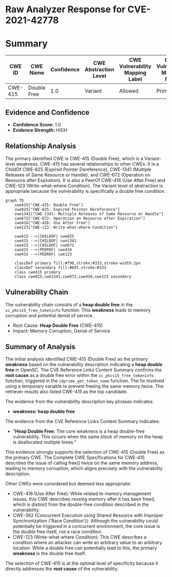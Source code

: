 # Raw Analyzer Response for CVE-2021-42778

# Summary
| CWE ID | CWE Name | Confidence | CWE Abstraction Level | CWE Vulnerability Mapping Label | CWE-Vulnerability Mapping Notes |
|---|---|---|---|---|---|
| CWE-415 | Double Free | 1.0 | Variant | Allowed | Primary CWE |

## Evidence and Confidence

*   **Confidence Score:** 1.0
*   **Evidence Strength:** HIGH

## Relationship Analysis
The primary identified CWE is CWE-415 (Double Free), which is a Variant-level weakness. CWE-415 has several relationships to other CWEs. It is a ChildOf CWE-825 (Expired Pointer Dereference), CWE-1341 (Multiple Releases of Same Resource or Handle), and CWE-672 (Operation on Resource after Expiration). It is also a PeerOf CWE-416 (Use After Free) and CWE-123 (Write-what-where Condition). The Variant level of abstraction is appropriate because the vulnerability is specifically a double free condition.

```mermaid
graph TD
    cwe415["CWE-415: Double Free"]
    cwe825["CWE-825: Expired Pointer Dereference"]
    cwe1341["CWE-1341: Multiple Releases of Same Resource or Handle"]
    cwe672["CWE-672: Operation on Resource after Expiration"]
    cwe416["CWE-416: Use After Free"]
    cwe123["CWE-123: Write-what-where Condition"]

    cwe415 -->|CHILDOF| cwe825
    cwe415 -->|CHILDOF| cwe1341
    cwe415 -->|CHILDOF| cwe672
    cwe415 -->|PEEROF| cwe416
    cwe415 -->|PEEROF| cwe123

    classDef primary fill:#f96,stroke:#333,stroke-width:2px
    classDef secondary fill:#69f,stroke:#333
    class cwe415 primary
    class cwe825,cwe1341,cwe672,cwe416,cwe123 secondary
```

## Vulnerability Chain
The vulnerability chain consists of a **heap double free** in the `sc_pkcs15_free_tokeninfo` function. This **weakness** leads to memory corruption and potential denial of service.
  - Root Cause: **Heap Double Free** (CWE-415)
  - Impact: Memory Corruption, Denial of Service

## Summary of Analysis
The initial analysis identified CWE-415 (Double Free) as the primary **weakness** based on the vulnerability description indicating a **heap double free** in OpenSC. The CVE Reference Links Content Summary confirms the **root cause** as a double free error within the `sc_pkcs15_free_tokeninfo` function, triggered in the `idprime_get_token_name` function. The fix involved using a temporary variable to prevent freeing the same memory twice. The retriever results also listed CWE-415 as the top candidate.

The evidence from the vulnerability description key phrases indicates:
- **weakness:** **heap double free**

The evidence from the CVE Reference Links Content Summary indicates:
- "**Heap Double Free:** The core weakness is a heap double-free vulnerability. This occurs when the same block of memory on the heap is deallocated multiple times."

This evidence strongly supports the selection of CWE-415 (Double Free) as the primary CWE. The Complete CWE Specifications for CWE-415 describes the issue of calling free() twice on the same memory address, leading to memory corruption, which aligns precisely with the vulnerability description.

Other CWEs were considered but deemed less appropriate:

*   CWE-416 (Use After Free): While related to memory management issues, this CWE describes reusing memory after it has been freed, which is distinct from the double-free condition described in the vulnerability.
*   CWE-362 (Concurrent Execution using Shared Resource with Improper Synchronization ('Race Condition')): Although the vulnerability could potentially be triggered in a concurrent environment, the core issue is the double free itself, not a race condition.
*   CWE-123 (Write-what-where Condition): This CWE describes a condition where an attacker can write an arbitrary value to an arbitrary location. While a double free can potentially lead to this, the primary **weakness** is the double free itself.

The selection of CWE-415 is at the optimal level of specificity because it directly addresses the **root cause** of the vulnerability.